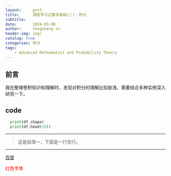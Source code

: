 ```yaml
---
layout:     post
title:      深度学习之数学基础(二)：积分
subtitle:
date:       2019-03-08
author:     Yongsheng Yu
header-img: img/
catalog: true
categories: 积分
tags:
    - Advanced Mathematics and Probability Theory
---
```

## 前言
我在整理卷积知识和理解时，发现对积分的理解比较肤浅，需要结合多种实例深入研究一下。
## **code**

```python
  print(df.shape)
  print(df.head(10))
```
---
>这是段落一，下面是一行空行。
---
[百度](http://www.baidu.com/ '百度一下')

<font color=red>红色字体</font>
